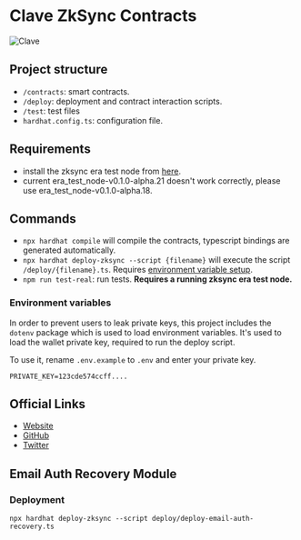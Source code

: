 # Clave ZkSync Contracts

<img src="logo.svg" alt="Clave">

## Project structure

-   `/contracts`: smart contracts.
-   `/deploy`: deployment and contract interaction scripts.
-   `/test`: test files
-   `hardhat.config.ts`: configuration file.

## Requirements

-   install the zksync era test node from [here](https://github.com/matter-labs/era-test-node).
-   current era_test_node-v0.1.0-alpha.21 doesn't work correctly, please use era_test_node-v0.1.0-alpha.18.

## Commands

-   `npx hardhat compile` will compile the contracts, typescript bindings are generated automatically.
-   `npx hardhat deploy-zksync --script {filename}` will execute the script `/deploy/{filename}.ts`. Requires [environment variable setup](#environment-variables).
-   `npm run test-real`: run tests. **Requires a running zksync era test node.**

### Environment variables

In order to prevent users to leak private keys, this project includes the `dotenv` package which is used to load environment variables. It's used to load the wallet private key, required to run the deploy script.

To use it, rename `.env.example` to `.env` and enter your private key.

```
PRIVATE_KEY=123cde574ccff....
```

## Official Links

-   [Website](https://getclave.io/)
-   [GitHub](https://github.com/getclave)
-   [Twitter](https://twitter.com/getclave)

## Email Auth Recovery Module

### Deployment

```
npx hardhat deploy-zksync --script deploy/deploy-email-auth-recovery.ts
```